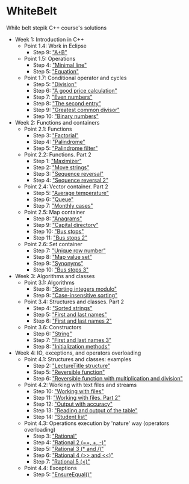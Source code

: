 # WhiteBelt

While belt stepik C++ course's solutions

- Week 1: Introduction in C++
    - Point 1.4: Work in Eclipse
        - Step 9: ["A+B"](BinarySum/main.cpp)
    - Point 1.5: Operations
        - Step 4: ["Minimal line"](MinimalLine/main.cpp)
        - Step 5: ["Equation"](Equation/main.cpp)
    - Point 1.7: Conditional operator and cycles
        - Step 5: ["Division"](Division/main.cpp)
        - Step 6: ["A good price calculation"](AGoodPriceCalculation/main.cpp)
        - Step 7: ["Even numbers"](EvenNumbers/main.cpp)
        - Step 8: ["The second entry"](TheSecondEntry/main.cpp)
        - Step 9: ["Greatest common divisor"](GreatestCommonDivisor/main.cpp)
        - Step 10: ["Binary numbers"](BinaryNumbers/main.cpp)
- Week 2: Functions and containers
    - Point 2.1: Functions
        - Step 3: ["Factorial"](Factorial/factorial.h)
        - Step 4: ["Palindrome"](Palindrome/palindrome.h)
        - Step 5: ["Palindrome filter"](PalindromeFilter/main.cpp)
    - Point 2.2: Functions. Part 2
        - Step 1: ["Maximizer"](Maximizer/main.cpp)
        - Step 2: ["Move strings"](MoveStrings/main.cpp)
        - Step 3: ["Sequence reversal"](SequenceReversal/main.cpp)
        - Step 4: ["Sequence reversal 2"](SequenceReversal2/main.cpp)
    - Point 2.4: Vector container. Part 2
        - Step 5: ["Average temperature"](AverageTemperature/main.cpp)
        - Step 6: ["Queue"](Queue/main.cpp)
        - Step 7: ["Monthly cases"](MonthlyCases/main.cpp)
    - Point 2.5: Map container
        - Step 8: ["Anagrams"](Anagrams/main.cpp)
        - Step 9: ["Capital directory"](CapitalDirectory/main.cpp)
        - Step 10: ["Bus stops"](BusStops/main.cpp)
        - Step 11: ["Bus stops 2"](BusStops2/main.cpp)
    - Point 2.6: Set container
        - Step 7: ["Unique row number"](UniqueRowNumber/main.cpp)
        - Step 8: ["Map value set"](MapValueSet/MapValueSet.h)
        - Step 9: ["Synonyms"](Synonyms/main.cpp)
        - Step 10: ["Bus stops 3"](BusStops3/main.cpp)
- Week 3: Algorithms and classes
    - Point 3.1: Algorithms
        - Step 8: ["Sorting integers modulo"](SortingIntegersModulo/main.cpp)
        - Step 9: ["Case-insensitive sorting"](CaseInsensitiveSorting/main.cpp)
    - Point 3.4: Structures and classes. Part 2
        - Step 4: ["Sorted strings"](SortedStrings/main.cpp)
        - Step 5: ["First and last names"](FirstAndLastNames/main.cpp)
        - Step 6: ["First and last names 2"](FirstAndLastNames2/main.cpp)
    - Point 3.6: Constructors
        - Step 6: ["String"](String/main.cpp)
        - Step 7: ["First and last names 3"](FirstAndLastNames3/main.cpp)
        - Step 8: ["Initialization methods"](InitializationMethods/main.cpp)
- Week 4: IO, exceptions, and operators overloading
    - Point 4.1: Structures and classes: examples
        - Step 2: ["LectureTitle structure"](LectureTitleStructure/main.cpp)
        - Step 5: ["Reversible function"](ReversibleFunction/Function.h)
        - Step 6: ["Reversible function with multiplication and division"
          ](ReversibleFunctionWithMultiplicationAndDivision/Function.h)
    - Point 4.2: Working with text files and streams
        - Step 10: ["Working with files"](WorkingWithFiles/main.cpp)
        - Step 11: ["Working with files. Part 2"](WorkingWithFiles2/main.cpp)
        - Step 12: ["Output with accuracy"](OutputWithAccuracy/main.cpp)
        - Step 13: ["Reading and output of the table"](ReadingAndOutputOfTheTable/main.cpp)
        - Step 14: ["Student list"](StudentList/main.cpp)
    - Point 4.3: Operations execution by 'nature' way (operators overloading)
        - Step 3: ["Rational"](Rational/main.cpp)
        - Step 4: ["Rational 2 (==, +, -)"](Rational2/main.cpp)
        - Step 5: ["Rational 3 (* and /)"](Rational3/main.cpp)
        - Step 6: ["Rational 4 (>> and <<)"](Rational4/main.cpp)
        - Step 7: ["Rational 5 (<)"](Rational5/main.cpp)
    - Point 4.4: Exceptions
        - Step 5: ["EnsureEqual()"](EnsureEqual/main.cpp)